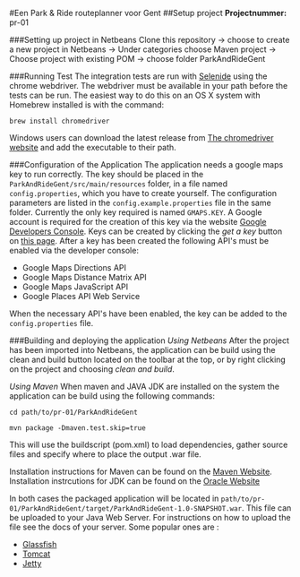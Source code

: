 #Een Park & Ride routeplanner voor Gent
##Setup project
**Projectnummer:** pr-01

###Setting up project in Netbeans
Clone this repository &rightarrow; choose to create a new project in Netbeans &rightarrow; Under categories choose Maven project &rightarrow; Choose project with existing POM &rightarrow; choose folder ParkAndRideGent

###Running Test
The integration tests are run with [Selenide](http://selenide.org/) using the chrome webdriver. The webdriver must be available in your path before the tests can be run. The easiest way to do this on an OS X system with Homebrew installed is with the command: 

```
brew install chromedriver
```

Windows users can download the latest release from [The chromedriver website](https://sites.google.com/a/chromium.org/chromedriver/getting-started) and add the executable to their path. 

###Configuration of the Application
The application needs a google maps key to run correctly. The key should be placed in the ``ParkAndRideGent/src/main/resources`` folder, in a file named ``config.properties``, which you have to create yourself. The configuration parameters are listed in the ``config.example.properties`` file in the same folder. Currently the only key required is named ``GMAPS.KEY``. A Google account is required for the creation of this key via the website [Google Developers Console](https://console.developers.google.com/). Keys can be created by clicking the *get a key* button on [this page](https://developers.google.com/maps/documentation/javascript/get-api-key). After a key has been created the following API's must be enabled via the developer console:

* Google Maps Directions API
* Google Maps Distance Matrix API
* Google Maps JavaScript API
* Google Places API Web Service
 
When the necessary API's have been enabled, the key can be added to the ``config.properties`` file. 

###Building and deploying the application
*Using Netbeans*
After the project has been imported into Netbeans, the application can be build using the clean and build button located on the toolbar at the top, or by right clicking on the project and choosing *clean and build*. 

*Using Maven*
When maven and JAVA JDK are installed on the system the application can be build using the following commands:

```cd path/to/pr-01/ParkAndRideGent```

```mvn package -Dmaven.test.skip=true``` 

This will use the buildscript (pom.xml) to load dependencies, gather source files and specify where to place the output .war file.

Installation instructions for Maven can be found on the [Maven Website](https://maven.apache.org/download.cgi). 
Installation instrcutions for JDK can be found on the [Oracle Website](http://www.oracle.com/technetwork/java/javase/downloads/jdk8-downloads-2133151.html)

In both cases the packaged application will be located in ``path/to/pr-01/ParkAndRideGent/target/ParkAndRideGent-1.0-SNAPSHOT.war``. This file can be uploaded to your Java Web Server. For instructions on how to upload the file see the docs of your server. Some popular ones are :

* [Glassfish](https://docs.oracle.com/cd/E19798-01/821-1757/6nmni99aj/index.html)
* [Tomcat](https://tomcat.apache.org/tomcat-6.0-doc/deployer-howto.html)
* [Jetty](http://www.eclipse.org/jetty/documentation/current/configuring-deployment.html)


